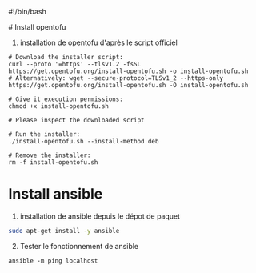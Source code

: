 #!/bin/bash





# Install opentofu

1. installation de opentofu d'après le script officiel
```
# Download the installer script:
curl --proto '=https' --tlsv1.2 -fsSL https://get.opentofu.org/install-opentofu.sh -o install-opentofu.sh
# Alternatively: wget --secure-protocol=TLSv1_2 --https-only https://get.opentofu.org/install-opentofu.sh -O install-opentofu.sh

# Give it execution permissions:
chmod +x install-opentofu.sh

# Please inspect the downloaded script

# Run the installer:
./install-opentofu.sh --install-method deb

# Remove the installer:
rm -f install-opentofu.sh
```

# Install ansible
1. installation de ansible depuis le dépot de paquet
```bash
sudo apt-get install -y ansible
```
2. Tester le fonctionnement de ansible
```
ansible -m ping localhost
```
